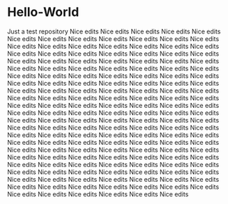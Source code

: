 # Hello-World
Just a test repository
Nice edits Nice edits Nice edits Nice edits Nice edits Nice edits Nice edits Nice edits Nice edits Nice edits Nice edits Nice edits Nice edits Nice edits Nice edits Nice edits Nice edits Nice edits Nice edits Nice edits Nice edits Nice edits Nice edits Nice edits Nice edits Nice edits Nice edits Nice edits Nice edits Nice edits Nice edits Nice edits Nice edits Nice edits Nice edits Nice edits Nice edits Nice edits Nice edits Nice edits Nice edits Nice edits Nice edits Nice edits Nice edits Nice edits Nice edits Nice edits Nice edits Nice edits Nice edits Nice edits Nice edits Nice edits Nice edits Nice edits Nice edits Nice edits Nice edits Nice edits Nice edits Nice edits Nice edits Nice edits Nice edits Nice edits Nice edits Nice edits Nice edits Nice edits Nice edits Nice edits Nice edits Nice edits Nice edits Nice edits Nice edits Nice edits Nice edits Nice edits Nice edits Nice edits Nice edits Nice edits Nice edits Nice edits Nice edits Nice edits Nice edits Nice edits Nice edits Nice edits Nice edits Nice edits Nice edits Nice edits Nice edits Nice edits Nice edits Nice edits Nice edits Nice edits Nice edits Nice edits Nice edits Nice edits Nice edits Nice edits Nice edits Nice edits Nice edits Nice edits Nice edits Nice edits Nice edits Nice edits Nice edits Nice edits Nice edits Nice edits Nice edits Nice edits Nice edits Nice edits Nice edits Nice edits Nice edits Nice edits Nice edits Nice edits Nice edits Nice edits Nice edits Nice edits Nice edits Nice edits Nice edits Nice edits Nice edits Nice edits Nice edits Nice edits Nice edits Nice edits Nice edits Nice edits Nice edits Nice edits Nice edits Nice edits Nice edits Nice edits Nice edits Nice edits Nice edits Nice edits Nice edits Nice edits 
